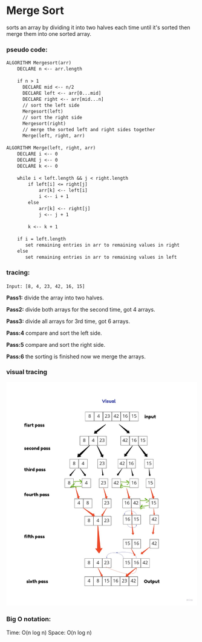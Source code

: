 # Merge Sort
sorts an array by dividing it into two halves each time until it's sorted then merge them into one sorted array.

### pseudo code:

```
ALGORITHM Mergesort(arr)
    DECLARE n <-- arr.length

    if n > 1
      DECLARE mid <-- n/2
      DECLARE left <-- arr[0...mid]
      DECLARE right <-- arr[mid...n]
      // sort the left side
      Mergesort(left)
      // sort the right side
      Mergesort(right)
      // merge the sorted left and right sides together
      Merge(left, right, arr)

ALGORITHM Merge(left, right, arr)
    DECLARE i <-- 0
    DECLARE j <-- 0
    DECLARE k <-- 0

    while i < left.length && j < right.length
        if left[i] <= right[j]
            arr[k] <-- left[i]
            i <-- i + 1
        else
            arr[k] <-- right[j]
            j <-- j + 1

        k <-- k + 1

    if i = left.length
       set remaining entries in arr to remaining values in right
    else
       set remaining entries in arr to remaining values in left
```

### tracing:

`Input: [8, 4, 23, 42, 16, 15]`

**Pass1:**
divide the array into two halves.

**Pass2:**
divide both arrays for the second time, got 4 arrays.

**Pass3:**
divide all arrays for 3rd time, got 6 arrays.

**Pass:4**
compare and sort the left side.

**Pass:5**
compare and sort the right side.

**Pass:6**
the sorting is finished now we merge the arrays.

### visual tracing
![merge](assets/mergeblog.jpg)

### Big O notation:

Time: O(n log n)
Space: O(n log n)
